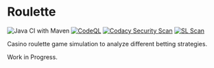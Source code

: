 # Roulette
![Java CI with Maven](https://github.com/Software-Cat/Roulette/workflows/Java%20CI%20with%20Maven/badge.svg)
[![CodeQL](https://github.com/Software-Cat/Roulette/actions/workflows/codeql_analysis.yml/badge.svg)](https://github.com/Software-Cat/Roulette/actions/workflows/codeql_analysis.yml)
[![Codacy Security Scan](https://github.com/Software-Cat/Roulette/actions/workflows/codacy-analysis.yml/badge.svg)](https://github.com/Software-Cat/Roulette/actions/workflows/codacy-analysis.yml)
[![SL Scan](https://github.com/Software-Cat/Roulette/actions/workflows/shiftleft-analysis.yml/badge.svg)](https://github.com/Software-Cat/Roulette/actions/workflows/shiftleft-analysis.yml)

Casino roulette game simulation to analyze different betting strategies.

Work in Progress.
